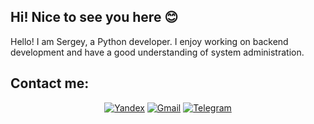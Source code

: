 ## Hi! Nice to see you here 😊
Hello! I am Sergey, a Python developer. I enjoy working on backend development and have a good understanding of system administration.

## Contact me:
<div align="center"> 

[![Yandex][yandex-shield]][yandex-url]
[![Gmail][gmail-shield]][gmail-url]
[![Telegram][telegram-shield]][telegram-url]

</div>

[telegram-shield]: https://img.shields.io/badge/-Telegram-0A66C2.svg?style=for-the-badge&logo=telegram
[telegram-url]: mailto:sergey.2bite@gmail.com

[gmail-shield]: https://img.shields.io/badge/-Gmail-%23333?style=for-the-badge&logo=gmail&logoColor=white
[gmail-url]: mailto:sergey.2bite@gmail.com

[yandex-shield]: https://img.shields.io/badge/-Yandex%20Mail-FC3F1D.svg?style=for-the-badge
[yandex-url]: mailto:lashkinse@yandex.ru
